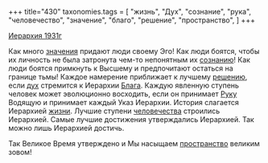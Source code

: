 +++
title="430"
taxonomies.tags = [
 "жизнь",
 "Дух",
 "сознание",
 "рука",
 "человечество",
 "значение",
 "благо",
 "решение",
 "пространство",
]
+++

[Иерархия 1931г](/agni/1931)

Как много [значения](/tags/значение) придают люди своему Эго! Как люди боятся, чтобы их личность не была затронута чем-то непонятным их [сознанию](/tags/сознание)! Как люди боятся примкнуть к Высшему и предпочитают остаться на границе тьмы! Каждое намерение приближает к лучшему [решению](/tags/решение), если [дух](/tags/Дух) стремится к Иерархии [Блага](/tags/благо). Каждую явленную ступень человек может эволюционно восходить, если он принимает [Руку](/tags/рука) Водящую и принимает каждый Указ Иерархии. История слагается Иерархией [жизни](/tags/жизнь). Лучшие ступени [человечества](/tags/человечество) строились Иерархией. Самые лучшие достижения утверждались Иерархией. Так можно лишь Иерархией достичь.   

Так Великое Время утверждено и Мы насыщаем [пространство](/tags/пространство) великим зовом!   

